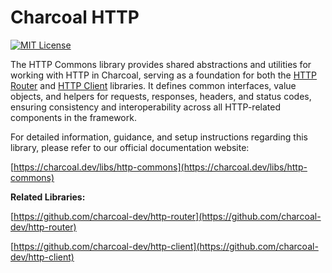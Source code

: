 # Charcoal HTTP

[![MIT License](https://img.shields.io/badge/license-MIT-green.svg)](LICENSE)

The HTTP Commons library provides shared abstractions and utilities for working with HTTP in Charcoal, serving as a
foundation for both the [HTTP Router](https://github.com/charcoal-dev/http-router)
and [HTTP Client](https://github.com/charcoal-dev/http-client) libraries. It defines common interfaces, value objects,
and
helpers for requests, responses, headers, and status codes, ensuring consistency and interoperability across all
HTTP-related components in the framework.

For detailed information, guidance, and setup instructions regarding this library, please refer to our official
documentation website:

[https://charcoal.dev/libs/http-commons](https://charcoal.dev/libs/http-commons)

**Related Libraries:**

[https://github.com/charcoal-dev/http-router](https://github.com/charcoal-dev/http-router)

[https://github.com/charcoal-dev/http-client](https://github.com/charcoal-dev/http-client)
